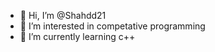 - 👋 Hi, I’m @Shahdd21
- 👀 I’m interested in competative programming
- 🌱 I’m currently learning c++


<!---
Shahdd21/Shahdd21 is a ✨ special ✨ repository because its `README.md` (this file) appears on your GitHub profile.
You can click the Preview link to take a look at your changes.
--->
